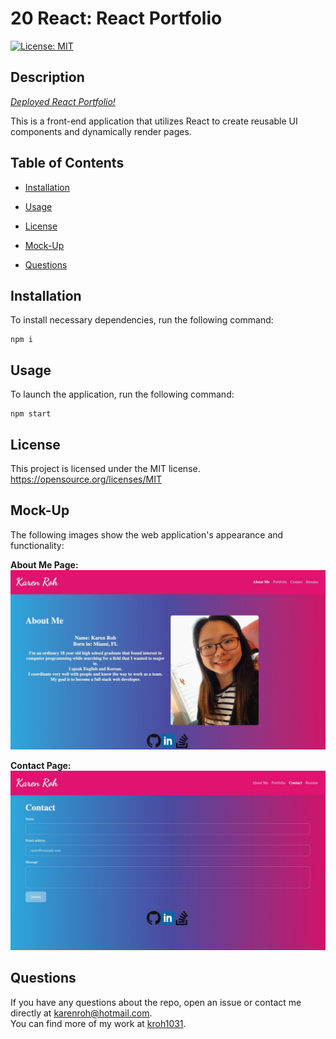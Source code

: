 # 20 React: React Portfolio

[![License: MIT](https://img.shields.io/badge/License-MIT-yellow.svg)](https://opensource.org/licenses/MIT)

## Description

[_Deployed React Portfolio!_](https://kroh1031.github.io/week-20-react-portfolio/)

This is a front-end application that utilizes React to create reusable UI components and dynamically render pages.

## Table of Contents

- [Installation](#installation)

- [Usage](#usage)

- [License](#license)

- [Mock-Up](#mock-up)

- [Questions](#questions)

## Installation

To install necessary dependencies, run the following command:

```
npm i
```

## Usage

To launch the application, run the following command:

```
npm start
```

## License

This project is licensed under the MIT license.  
https://opensource.org/licenses/MIT

## Mock-Up

The following images show the web application's appearance and functionality:

**About Me Page:**
![View a recent photo and a short bio about me ](./src/media/aboutme-screenshot.jpeg)

**Contact Page:**
![View a contact form with fields for a name, an email address, and a message](./src/media/contact-form.jpeg)

## Questions

If you have any questions about the repo, open an issue or contact me directly at karenroh@hotmail.com.  
You can find more of my work at [kroh1031](https://github.com/kroh1031).
